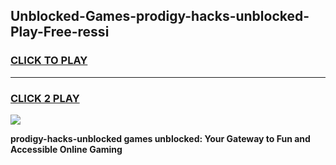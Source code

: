 
## Unblocked-Games-prodigy-hacks-unblocked-Play-Free-ressi
<h3>
<a href="https://premium76.site?title=prodigy-hacks-unblocked&ref=23A">CLICK TO PLAY</a></h3>
<hr>

<h3>
<a href="https://premium76.site?title=prodigy-hacks-unblocked&ref=23A">CLICK 2 PLAY</a>
  
</h3>

<a href="https://premium76.site?title=prodigy-hacks-unblocked&ref=23A"><img src="https://clearcache.store/games.png"></a>


**prodigy-hacks-unblocked games unblocked: Your Gateway to Fun and Accessible Online Gaming**

